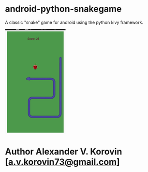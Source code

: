# android-python-snakegame

A classic "snake" game for android using the python kivy framework. 

<img src="image_2021-02-01_16-30-11.jpg" width="200px">

# Author Alexander V. Korovin [a.v.korovin73@gmail.com]
